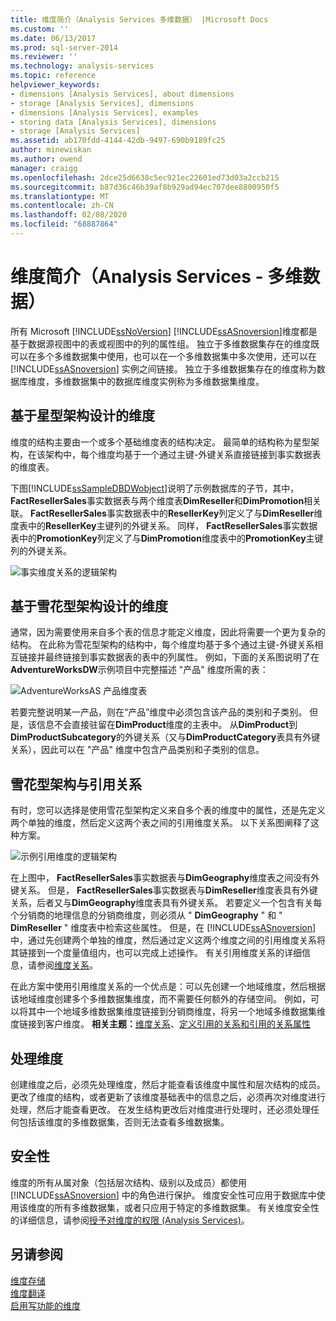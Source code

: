 ```yaml
---
title: 维度简介（Analysis Services 多维数据） |Microsoft Docs
ms.custom: ''
ms.date: 06/13/2017
ms.prod: sql-server-2014
ms.reviewer: ''
ms.technology: analysis-services
ms.topic: reference
helpviewer_keywords:
- dimensions [Analysis Services], about dimensions
- storage [Analysis Services], dimensions
- dimensions [Analysis Services], examples
- storing data [Analysis Services], dimensions
- storage [Analysis Services]
ms.assetid: ab170fdd-4144-42db-9497-690b9189fc25
author: minewiskan
ms.author: owend
manager: craigg
ms.openlocfilehash: 2dce25d6638c5ec921ec22601ed73d03a2ccb215
ms.sourcegitcommit: b87d36c46b39af8b929ad94ec707dee8800950f5
ms.translationtype: MT
ms.contentlocale: zh-CN
ms.lasthandoff: 02/08/2020
ms.locfileid: "68887864"
---
```

# <a name="introduction-to-dimensions-analysis-services---multidimensional-data"></a>维度简介（Analysis Services - 多维数据）
  所有 Microsoft [!INCLUDE[ssNoVersion](../../includes/ssnoversion-md.md)] [!INCLUDE[ssASnoversion](../../includes/ssasnoversion-md.md)]维度都是基于数据源视图中的表或视图中的列的属性组。 独立于多维数据集存在的维度既可以在多个多维数据集中使用，也可以在一个多维数据集中多次使用，还可以在 [!INCLUDE[ssASnoversion](../../includes/ssasnoversion-md.md)] 实例之间链接。 独立于多维数据集存在的维度称为数据库维度，多维数据集中的数据库维度实例称为多维数据集维度。  
  
## <a name="dimension-based-on-a-star-schema-design"></a>基于星型架构设计的维度  
 维度的结构主要由一个或多个基础维度表的结构决定。 最简单的结构称为星型架构，在该架构中，每个维度均基于一个通过主键-外键关系直接链接到事实数据表的维度表。  
  
 下图[!INCLUDE[ssSampleDBDWobject](../../includes/sssampledbdwobject-md.md)]说明了示例数据库的子节，其中， **FactResellerSales**事实数据表与两个维度表**DimReseller**和**DimPromotion**相关联。 **FactResellerSales**事实数据表中的**ResellerKey**列定义了与**DimReseller**维度表中的**ResellerKey**主键列的外键关系。 同样， **FactResellerSales**事实数据表中的**PromotionKey**列定义了与**DimPromotion**维度表中的**PromotionKey**主键列的外键关系。  
  
 ![事实维度关系的逻辑架构](https://docs.microsoft.com/analysis-services/analysis-services/dev-guide/media/dimfactrelationship.gif "事实维度关系的逻辑架构")  
  
## <a name="dimension-based-on-a-snowflake-schema-design"></a>基于雪花型架构设计的维度  
 通常，因为需要使用来自多个表的信息才能定义维度，因此将需要一个更为复杂的结构。 在此称为雪花型架构的结构中，每个维度均基于多个通过主键-外键关系相互链接并最终链接到事实数据表的表中的列属性。 例如，下面的关系图说明了在**AdventureWorksDW**示例项目中完整描述 "产品" 维度所需的表：  
  
 ![AdventureWorksAS 产品维度表](https://docs.microsoft.com/analysis-services/analysis-services/dev-guide/media/dimproduct.gif "AdventureWorksAS 产品维度表")  
  
 若要完整说明某一产品，则在“产品”维度中必须包含该产品的类别和子类别。 但是，该信息不会直接驻留在**DimProduct**维度的主表中。 从**DimProduct**到**DimProductSubcategory**的外键关系（又与**DimProductCategory**表具有外键关系），因此可以在 "产品" 维度中包含产品类别和子类别的信息。  
  
## <a name="snowflake-schema-versus-reference-relationship"></a>雪花型架构与引用关系  
 有时，您可以选择是使用雪花型架构定义来自多个表的维度中的属性，还是先定义两个单独的维度，然后定义这两个表之间的引用维度关系。 以下关系图阐释了这种方案。  
  
 ![示例引用维度的逻辑架构](https://docs.microsoft.com/analysis-services/analysis-services/dev-guide/media/dimindirect.gif "示例引用维度的逻辑架构")  
  
 在上图中， **FactResellerSales**事实数据表与**DimGeography**维度表之间没有外键关系。 但是， **FactResellerSales**事实数据表与**DimReseller**维度表具有外键关系，后者又与**DimGeography**维度表具有外键关系。 若要定义一个包含有关每个分销商的地理信息的分销商维度，则必须从 " **DimGeography** " 和 " **DimReseller** " 维度表中检索这些属性。 但是，在 [!INCLUDE[ssASnoversion](../../includes/ssasnoversion-md.md)] 中，通过先创建两个单独的维度，然后通过定义这两个维度之间的引用维度关系将其链接到一个度量值组内，也可以完成上述操作。 有关引用维度关系的详细信息，请参阅[维度关系](../multidimensional-models-olap-logical-cube-objects/dimension-relationships.md)。  
  
 在此方案中使用引用维度关系的一个优点是：可以先创建一个地域维度，然后根据该地域维度创建多个多维数据集维度，而不需要任何额外的存储空间。 例如，可以将其中一个地域多维数据集维度链接到分销商维度，将另一个地域多维数据集维度链接到客户维度。 **相关主题：**[维度关系](../multidimensional-models-olap-logical-cube-objects/dimension-relationships.md)、[定义引用的关系和引用的关系属性](../multidimensional-models/define-a-referenced-relationship-and-referenced-relationship-properties.md)  
  
## <a name="processing-a-dimension"></a>处理维度  
 创建维度之后，必须先处理维度，然后才能查看该维度中属性和层次结构的成员。 更改了维度的结构，或者更新了该维度基础表中的信息之后，必须再次对维度进行处理，然后才能查看更改。 在发生结构更改后对维度进行处理时，还必须处理任何包括该维度的多维数据集，否则无法查看多维数据集。  
  
## <a name="security"></a>安全性  
 维度的所有从属对象（包括层次结构、级别以及成员）都使用 [!INCLUDE[ssASnoversion](../../includes/ssasnoversion-md.md)] 中的角色进行保护。 维度安全性可应用于数据库中使用该维度的所有多维数据集，或者只应用于特定的多维数据集。 有关维度安全性的详细信息，请参阅[授予对维度的权限 &#40;Analysis Services&#41;](../multidimensional-models/grant-permissions-on-a-dimension-analysis-services.md)。  
  
## <a name="see-also"></a>另请参阅  
 [维度存储](../multidimensional-models-olap-logical-dimension-objects/dimensions-storage.md)   
 [维度翻译](../multidimensional-models-olap-logical-dimension-objects/dimension-translations.md)   
 [启用写功能的维度](../multidimensional-models-olap-logical-dimension-objects/write-enabled-dimensions.md)  
  
  
